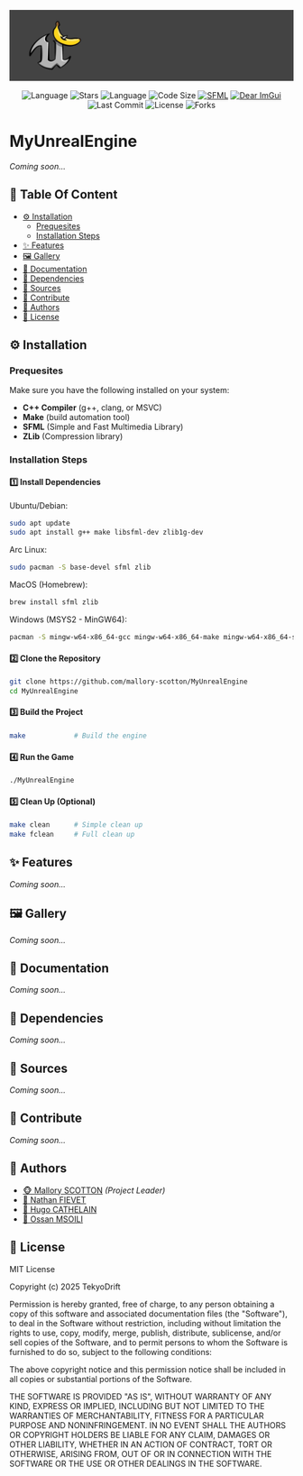 ![](.github/banner.jpg)

<center>

![Language](https://img.shields.io/badge/Language-C++-purple?style=for-the-badge)
![Stars](https://img.shields.io/github/stars/mallory-scotton/MyUnrealEngine?style=for-the-badge&color=orange)
![Language](https://img.shields.io/github/contributors/mallory-scotton/MyUnrealEngine?style=for-the-badge)
![Code Size](https://img.shields.io/github/languages/code-size/mallory-scotton/MyUnrealEngine?style=for-the-badge)
[![SFML](https://img.shields.io/badge/SFML-3.0.0-8AC83A?style=for-the-badge)](https://github.com/SFML/SFML)
[![Dear ImGui](https://img.shields.io/badge/Dear%20ImGui-1.89.9-blue?style=for-the-badge)](https://github.com/ocornut/imgui)
![Last Commit](https://img.shields.io/github/last-commit/mallory-scotton/MyUnrealEngine?style=for-the-badge)
![License](https://img.shields.io/github/license/mallory-scotton/MyUnrealEngine?style=for-the-badge)
![Forks](https://img.shields.io/github/forks/mallory-scotton/MyUnrealEngine?style=for-the-badge)

</center>

# MyUnrealEngine

_Coming soon..._

## 📌 Table Of Content

- [⚙️ Installation](#️-installation)
    - [Prequesites](#prequesites)
    - [Installation Steps](#installation-steps)
- [✨ Features](#-features)
- [🖼️ Gallery](#-gallery)
- [📄 Documentation](#-documentation)
- [🔗 Dependencies](#-dependencies)
- [📂 Sources](#-sources)
- [🤝 Contribute](#-contribute)
- [👥 Authors](#-authors)
- [📜 License](#-license)

## ⚙️ Installation

### Prequesites

Make sure you have the following installed on your system:

- **C++ Compiler** (g++, clang, or MSVC)
- **Make** (build automation tool)
- **SFML** (Simple and Fast Multimedia Library)
- **ZLib** (Compression library)

### Installation Steps

#### 1️⃣ Install Dependencies

Ubuntu/Debian:
```sh
sudo apt update
sudo apt install g++ make libsfml-dev zlib1g-dev
```

Arc Linux:
```sh
sudo pacman -S base-devel sfml zlib
```

MacOS (Homebrew):
```sh
brew install sfml zlib
```

Windows (MSYS2 - MinGW64):
```sh
pacman -S mingw-w64-x86_64-gcc mingw-w64-x86_64-make mingw-w64-x86_64-sfml mingw-w64-x86_64-zlib
```

#### 2️⃣ Clone the Repository

```sh
git clone https://github.com/mallory-scotton/MyUnrealEngine
cd MyUnrealEngine
```

#### 3️⃣ Build the Project

```sh
make            # Build the engine
```

#### 4️⃣ Run the Game

```sh
./MyUnrealEngine
```

#### 5️⃣ Clean Up (Optional)

```sh
make clean      # Simple clean up
make fclean     # Full clean up
```

## ✨ Features

_Coming soon..._

## 🖼️ Gallery

_Coming soon..._

## 📄 Documentation

_Coming soon..._

## 🔗 Dependencies

_Coming soon..._

## 📂 Sources

_Coming soon..._

## 🤝 Contribute

_Coming soon..._

## 👥 Authors

- [🐵 Mallory SCOTTON](https://github.com/mallory-scotton) _(Project Leader)_
- [🙈 Nathan FIEVET](https://github.com/natan-fievet)
- [🙉 Hugo CATHELAIN](https://github.com/Hugo-Cathelain)
- [🙊 Ossan MSOILI]()

## 📜 License

MIT License

Copyright (c) 2025 TekyoDrift

Permission is hereby granted, free of charge, to any person obtaining a copy of this software and associated documentation files (the "Software"), to deal in the Software without restriction, including without limitation the rights to use, copy, modify, merge, publish, distribute, sublicense, and/or sell copies of the Software, and to permit persons to whom the Software is furnished to do so, subject to the following conditions:

The above copyright notice and this permission notice shall be included in all copies or substantial portions of the Software.

THE SOFTWARE IS PROVIDED "AS IS", WITHOUT WARRANTY OF ANY KIND, EXPRESS OR IMPLIED, INCLUDING BUT NOT LIMITED TO THE WARRANTIES OF MERCHANTABILITY, FITNESS FOR A PARTICULAR PURPOSE AND NONINFRINGEMENT. IN NO EVENT SHALL THE AUTHORS OR COPYRIGHT HOLDERS BE LIABLE FOR ANY CLAIM, DAMAGES OR OTHER LIABILITY, WHETHER IN AN ACTION OF CONTRACT, TORT OR OTHERWISE, ARISING FROM, OUT OF OR IN CONNECTION WITH THE SOFTWARE OR THE USE OR OTHER DEALINGS IN THE SOFTWARE.
